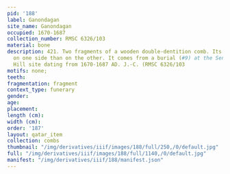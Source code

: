 ```yaml
---
pid: '188'
label: Ganondagan
site_name: Ganondagan
occupied: 1670-1687
collection_number: RMSC 6326/103
material: bone
description: 421. Two fragments of a wooden double-dentition comb. Its teeth are thinner
  on one side than on the other. It comes from a burial (#9) at the Seneca Boughton
  Hill site dating from 1670-1687 AD. J.-C. (RMSC 6326/103
motifs: none;
teeth:
fragmentation: fragment
context_type: funerary
gender:
age:
placement:
length (cm):
width (cm):
order: '187'
layout: qatar_item
collection: combs
thumbnail: "/img/derivatives/iiif/images/188/full/250,/0/default.jpg"
full: "/img/derivatives/iiif/images/188/full/1140,/0/default.jpg"
manifest: "/img/derivatives/iiif/188/manifest.json"
---
```

